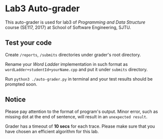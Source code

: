 # Lab3 Auto-grader
This auto-grader is used for lab3 of _Programming and Data Structure_ course (SE117, 2017) at School of Software Engineering, SJTU.

## Test your code

Create `/reports`, `/submits` directories under grader's root directory.

Rename your _Word Ladder_ implementation in such format as `wordLadder+studentId+yourName.cpp` and put it under `submits` directory.

Run `python3 ./auto-grader.py` in terminal and your test results should be prompted soon.

## Notice

Please pay attention to the format of program's output. Minor error, such as missing dot at the end of sentence, will result in an `unexpected result`.

Grader has a timeout of **10 secs** for each trace. Please make sure that you have chosen an efficient algorithm for this lab.
